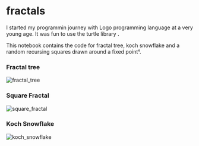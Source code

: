 # fractals
I started my programmin journey with Logo programming language at a very young age.
It was fun to use the turtle library . 

This notebook contains the code for fractal tree, koch snowflake and a random recursing squares drawn around a fixed point°.

### Fractal tree
![fractal_tree](https://user-images.githubusercontent.com/53142586/103340929-a6887a80-4a85-11eb-9d3c-a2a75931cdbb.png)

### Square Fractal

![square_fractal](https://user-images.githubusercontent.com/53142586/103341093-2878a380-4a86-11eb-90dc-c7662144d0bf.png)

### Koch Snowflake

![koch_snowflake](https://user-images.githubusercontent.com/53142586/103341119-3d553700-4a86-11eb-9f32-ad6b2a449109.png)

